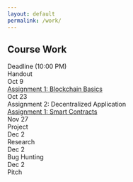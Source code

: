 ```yaml
---
layout: default
permalink: /work/
---
```


## Course Work

<div class="grid">
    <div class="hrow row">
        <div class="hcolumn column2">Deadline (10:00 PM)</div>
        <div class="column3">Handout</div>
    </div>
    <div class="row">
        <div class="column2">Oct 9</div>
        <div class="column3"><a href="https://classroom.github.com/a/SEuKDjNN">Assignment 1: Blockchain Basics</a></div>
    </div>
    <div class="row">
        <div class="column2">Oct 23</div>
        <div class="column3">Assignment 2: Decentralized Application</div>
         <div class="column3"><a href="https://classroom.github.com/a/m1WSwKuK">Assignment 1: Smart Contracts</a></div>
    </div>
    <div class="row">
        <div class="column2">Nov 27</div>
        <div class="column3">Project</div>
    </div>
    <div class="row">
        <div class="column2">Dec 2</div>
        <div class="column3">Research</div>
    </div>
    <div class="row">
        <div class="column2">Dec 2</div>
        <div class="column3">Bug Hunting</div>
    </div>
    <div class="row">
        <div class="column2">Dec 2</div>
        <div class="column3">Pitch</div>
    </div>
</div>

   

